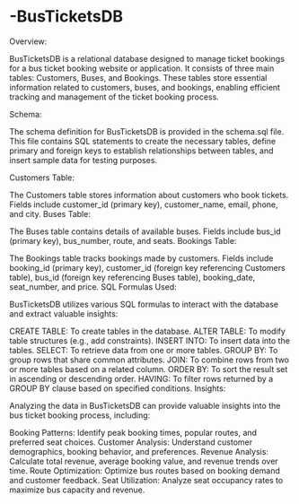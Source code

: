 # -BusTicketsDB
Overview:

BusTicketsDB is a relational database designed to manage ticket bookings for a bus ticket booking website or application. It consists of three main tables: Customers, Buses, and Bookings. These tables store essential information related to customers, buses, and bookings, enabling efficient tracking and management of the ticket booking process.

Schema:

The schema definition for BusTicketsDB is provided in the schema.sql file. This file contains SQL statements to create the necessary tables, define primary and foreign keys to establish relationships between tables, and insert sample data for testing purposes.

Customers Table:

The Customers table stores information about customers who book tickets.
Fields include customer_id (primary key), customer_name, email, phone, and city.
Buses Table:

The Buses table contains details of available buses.
Fields include bus_id (primary key), bus_number, route, and seats.
Bookings Table:

The Bookings table tracks bookings made by customers.
Fields include booking_id (primary key), customer_id (foreign key referencing Customers table), bus_id (foreign key referencing Buses table), booking_date, seat_number, and price.
SQL Formulas Used:

BusTicketsDB utilizes various SQL formulas to interact with the database and extract valuable insights:

CREATE TABLE: To create tables in the database.
ALTER TABLE: To modify table structures (e.g., add constraints).
INSERT INTO: To insert data into the tables.
SELECT: To retrieve data from one or more tables.
GROUP BY: To group rows that share common attributes.
JOIN: To combine rows from two or more tables based on a related column.
ORDER BY: To sort the result set in ascending or descending order.
HAVING: To filter rows returned by a GROUP BY clause based on specified conditions.
Insights:

Analyzing the data in BusTicketsDB can provide valuable insights into the bus ticket booking process, including:

Booking Patterns: Identify peak booking times, popular routes, and preferred seat choices.
Customer Analysis: Understand customer demographics, booking behavior, and preferences.
Revenue Analysis: Calculate total revenue, average booking value, and revenue trends over time.
Route Optimization: Optimize bus routes based on booking demand and customer feedback.
Seat Utilization: Analyze seat occupancy rates to maximize bus capacity and revenue.


